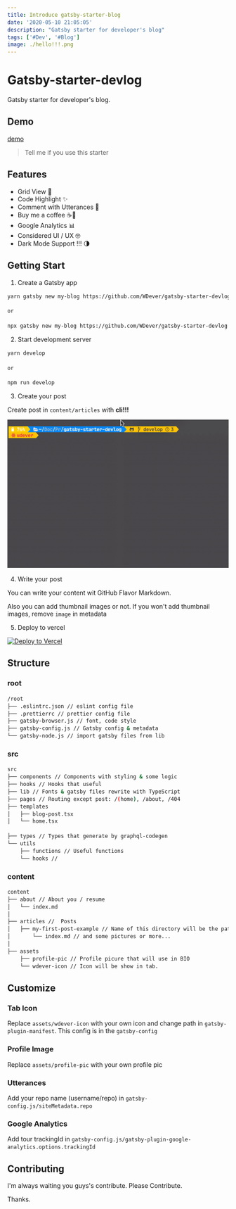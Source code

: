 ```yaml
---
title: Introduce gatsby-starter-blog
date: '2020-05-10 21:05:05'
description: "Gatsby starter for developer's blog"
tags: ['#Dev', '#Blog']
image: ./hello!!!.png
---
```


# Gatsby-starter-devlog

Gatsby starter for developer's blog.

## Demo

[demo](https://gatsby-starter-devlog.vercel.app/)

> Tell me if you use this starter

## Features

- Grid View 🌈
- Code Highlight ✨
- Comment with Utterances 💬
- Buy me a coffee ☕️💸
- Google Analytics 📊
- Considered UI / UX 🤓
- Dark Mode Support !!! 🌗

## Getting Start

1. Create a Gatsby app

```sh
yarn gatsby new my-blog https://github.com/WDever/gatsby-starter-devlog

or

npx gatsby new my-blog https://github.com/WDever/gatsby-starter-devlog
```

2. Start development server

```sh
yarn develop

or

npm run develop
```

3. Create your post

Create post in `content/articles` with **cli!!!**

![create-post](create-post.gif)

4. Write your post

You can write your content wit GitHub Flavor Markdown.

Also you can add thumbnail images or not. If you won't add thumbnail images, remove `image` in metadata

5. Deploy to vercel

[![Deploy to Vercel](https://vercel.com/button)](https://vercel.com/import/project?template=https://github.com/WDever/gatsby-starter-develog)

## Structure

### root

```sh
/root
├── .eslintrc.json // eslint config file
├── .prettierrc // prettier config file
├── gatsby-browser.js // font, code style
├── gatsby-config.js // Gatsby config & metadata
└── gatsby-node.js // import gatsby files from lib
```

### src

```sh
src
├── components // Components with styling & some logic
├── hooks // Hooks that useful
├── lib // Fonts & gatsby files rewrite with TypeScript
├── pages // Routing except post: /(home), /about, /404
├── templates
│   ├── blog-post.tsx
│   └── home.tsx

├── types // Types that generate by graphql-codegen
└── utils
    ├── functions // Useful functions
    └── hooks //
```

### content

```sh
content
├── about // About you / resume
│   └── index.md
│
├── articles //  Posts
│   ├── my-first-post-example // Name of this directory will be the path
│       └── index.md // and some pictures or more...
│
├── assets
    ├── profile-pic // Profile picure that will use in BIO
    └── wdever-icon // Icon will be show in tab.
```

## Customize

### Tab Icon

Replace `assets/wdever-icon` with your own icon and change path in `gatsby-plugin-manifest`. This config is in the `gatsby-config`

### Profile Image

Replace `assets/profile-pic` with your own profile pic

### Utterances

Add your repo name (username/repo) in `gatsby-config.js/siteMetadata.repo`

### Google Analytics

Add tour trackingId in `gatsby-config.js/gatsby-plugin-google-analytics.options.trackingId`

## Contributing

I'm always waiting you guys's contribute. Please Contribute.

Thanks.
